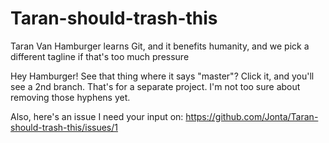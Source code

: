 # Taran-should-trash-this
Taran Van Hamburger learns Git, and it benefits humanity, and we pick a different tagline if that's too much pressure

Hey Hamburger! See that thing where it says "master"? Click it, and you'll see a 2nd branch. That's for a separate project. I'm not too sure about removing those hyphens yet.

Also, here's an issue I need your input on: https://github.com/Jonta/Taran-should-trash-this/issues/1
